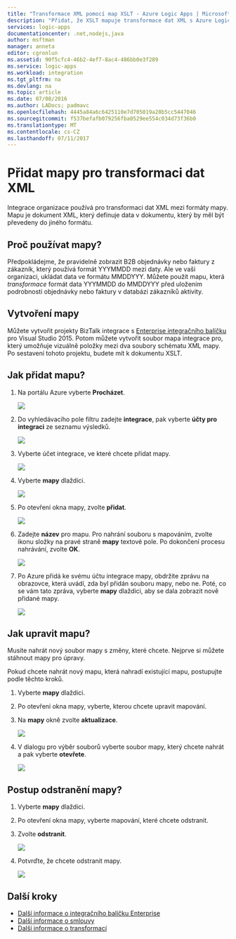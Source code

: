 ```yaml
---
title: "Transformace XML pomocí map XSLT - Azure Logic Apps | Microsoft Docs"
description: "Přidat, že XSLT mapuje transformace dat XML s Azure Logic Apps a Enterprise integračního balíčku"
services: logic-apps
documentationcenter: .net,nodejs,java
author: msftman
manager: anneta
editor: cgronlun
ms.assetid: 90f5cfc4-46b2-4ef7-8ac4-486bb0e3f289
ms.service: logic-apps
ms.workload: integration
ms.tgt_pltfrm: na
ms.devlang: na
ms.topic: article
ms.date: 07/08/2016
ms.author: LADocs; padmavc
ms.openlocfilehash: 4445a84a6c6425110e7d705019a28b5cc5447046
ms.sourcegitcommit: f537befafb079256fba0529ee554c034d73f36b0
ms.translationtype: MT
ms.contentlocale: cs-CZ
ms.lasthandoff: 07/11/2017
---
```

# <a name="add-maps-for-xml-data-transform"></a>Přidat mapy pro transformaci dat XML

Integrace organizace používá pro transformaci dat XML mezi formáty mapy. Mapu je dokument XML, který definuje data v dokumentu, který by měl být převedeny do jiného formátu. 

## <a name="why-use-maps"></a>Proč používat mapy?

Předpokládejme, že pravidelně zobrazit B2B objednávky nebo faktury z zákazník, který používá formát YYYMMDD mezi daty. Ale ve vaší organizaci, ukládat data ve formátu MMDDYYY. Můžete použít mapu, která *transformace* formát data YYYMMDD do MMDDYYY před uložením podrobnosti objednávky nebo faktury v databázi zákazníků aktivity.

## <a name="how-do-i-create-a-map"></a>Vytvoření mapy

Můžete vytvořit projekty BizTalk integrace s [Enterprise integračního balíčku](logic-apps-enterprise-integration-overview.md "Další informace o integračního balíčku enterprise") pro Visual Studio 2015. Potom můžete vytvořit soubor mapa integrace pro, který umožňuje vizuálně položky mezi dva soubory schématu XML mapy. Po sestavení tohoto projektu, budete mít k dokumentu XSLT.

## <a name="how-do-i-add-a-map"></a>Jak přidat mapu?

1. Na portálu Azure vyberte **Procházet**.

    ![](./media/logic-apps-enterprise-integration-overview/overview-1.png)

2. Do vyhledávacího pole filtru zadejte **integrace**, pak vyberte **účty pro integraci** ze seznamu výsledků.

    ![](./media/logic-apps-enterprise-integration-overview/overview-2.png)

3. Vyberte účet integrace, ve které chcete přidat mapy.

    ![](./media/logic-apps-enterprise-integration-overview/overview-3.png)

4. Vyberte **mapy** dlaždici.

    ![](./media/logic-apps-enterprise-integration-maps/map-1.png)

5. Po otevření okna mapy, zvolte **přidat**.

    ![](./media/logic-apps-enterprise-integration-maps/map-2.png)  

6. Zadejte **název** pro mapu. Pro nahrání souboru s mapováním, zvolte ikonu složky na pravé straně **mapy** textové pole. Po dokončení procesu nahrávání, zvolte **OK**.

    ![](./media/logic-apps-enterprise-integration-maps/map-3.png)

7. Po Azure přidá ke svému účtu integrace mapy, obdržíte zprávu na obrazovce, která uvádí, zda byl přidán souboru mapy, nebo ne. Poté, co se vám tato zpráva, vyberte **mapy** dlaždici, aby se dala zobrazit nově přidané mapy.

    ![](./media/logic-apps-enterprise-integration-maps/map-4.png)

## <a name="how-do-i-edit-a-map"></a>Jak upravit mapu?

Musíte nahrát nový soubor mapy s změny, které chcete. Nejprve si můžete stáhnout mapy pro úpravy.

Pokud chcete nahrát nový mapu, která nahradí existující mapu, postupujte podle těchto kroků.

1. Vyberte **mapy** dlaždici.

2. Po otevření okna mapy, vyberte, kterou chcete upravit mapování.

3. Na **mapy** okně zvolte **aktualizace**.

    ![](./media/logic-apps-enterprise-integration-maps/edit-1.png)

4. V dialogu pro výběr souborů vyberte soubor mapy, který chcete nahrát a pak vyberte **otevřete**.

    ![](./media/logic-apps-enterprise-integration-maps/edit-2.png)

## <a name="how-to-delete-a-map"></a>Postup odstranění mapy?

1. Vyberte **mapy** dlaždici.

2. Po otevření okna mapy, vyberte mapování, které chcete odstranit.

3. Zvolte **odstranit**.

    ![](./media/logic-apps-enterprise-integration-maps/delete.png)

4. Potvrďte, že chcete odstranit mapy.

    ![](./media/logic-apps-enterprise-integration-maps/delete-confirmation-1.png)

## <a name="next-steps"></a>Další kroky
* [Další informace o integračního balíčku Enterprise](logic-apps-enterprise-integration-overview.md "Další informace o Enterprise integračního balíčku")  
* [Další informace o smlouvy](../logic-apps/logic-apps-enterprise-integration-agreements.md "Další informace o integraci smlouvy enterprise")  
* [Další informace o transformací](logic-apps-enterprise-integration-transform.md "Další informace o integraci transformací enterprise")  

